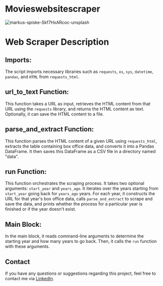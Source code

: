 # Movieswebsitescraper
![markus-spiske-Skf7HxARcoc-unsplash](https://github.com/MananChandna/movieswebsitescraper/assets/139998502/98a86aba-d4e4-4280-97fb-e465c59fc419)


# Web Scraper Description

## Imports:
The script imports necessary libraries such as `requests`, `os`, `sys`, `datetime`, `pandas`, and `HTML` from `requests_html`.

## url_to_text Function:
This function takes a URL as input, retrieves the HTML content from that URL using the `requests` library, and returns the HTML content as text. Optionally, it can save the HTML content to a file.

## parse_and_extract Function:
This function parses the HTML content of a given URL using `requests_html`, extracts the table containing box office data, and converts it into a Pandas DataFrame. It then saves this DataFrame as a CSV file in a directory named "data".

## run Function:
This function orchestrates the scraping process. It takes two optional arguments: `start_year` and `years_ago`. It iterates over the years starting from `start_year` going back for `years_ago` years. For each year, it constructs the URL for that year's box office data, calls `parse_and_extract` to scrape and save the data, and prints whether the process for a particular year is finished or if the year doesn't exist.

## Main Block:
In the main block, it reads command-line arguments to determine the starting year and how many years to go back. Then, it calls the `run` function with these arguments.

<h2>Contact</h2>
    <p>If you have any questions or suggestions regarding this project, feel free to contact me via <a href="https://www.linkedin.com/in/manan-chandna-697588257/">LinkedIn</a>.</p>

